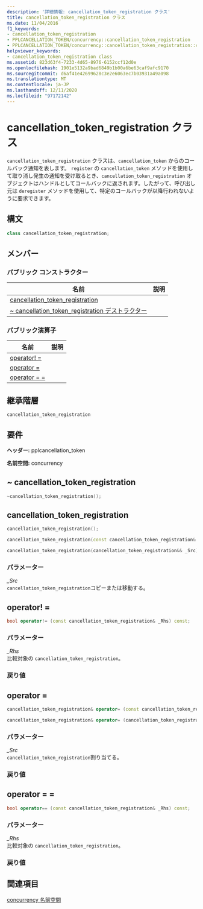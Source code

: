 ```yaml
---
description: '詳細情報: cancellation_token_registration クラス'
title: cancellation_token_registration クラス
ms.date: 11/04/2016
f1_keywords:
- cancellation_token_registration
- PPLCANCELLATION_TOKEN/concurrency::cancellation_token_registration
- PPLCANCELLATION_TOKEN/concurrency::cancellation_token_registration::cancellation_token_registration
helpviewer_keywords:
- cancellation_token_registration class
ms.assetid: 823d63f4-7233-4d65-8976-6152ccf12d0e
ms.openlocfilehash: 1901e5132a9bad6849b1b00a6be63caf9afc9170
ms.sourcegitcommit: d6af41e42699628c3e2e6063ec7b03931a49a098
ms.translationtype: MT
ms.contentlocale: ja-JP
ms.lasthandoff: 12/11/2020
ms.locfileid: "97172142"
---
```

# <a name="cancellation_token_registration-class"></a>cancellation_token_registration クラス

`cancellation_token_registration` クラスは、`cancellation_token` からのコールバック通知を表します。 `register` の `cancellation_token` メソッドを使用して取り消し発生の通知を受け取るとき、`cancellation_token_registration` オブジェクトはハンドルとしてコールバックに返されます。したがって、呼び出し元は `deregister` メソッドを使用して、特定のコールバックが以降行われないように要求できます。

## <a name="syntax"></a>構文

```cpp
class cancellation_token_registration;
```

## <a name="members"></a>メンバー

### <a name="public-constructors"></a>パブリック コンストラクター

|名前|説明|
|----------|-----------------|
|[cancellation_token_registration](#ctor)||
|[~ cancellation_token_registration デストラクター](#dtor)||

### <a name="public-operators"></a>パブリック演算子

|名前|説明|
|----------|-----------------|
|[operator! =](#operator_neq)||
|[operator =](#operator_eq)||
|[operator = =](#operator_eq_eq)||

## <a name="inheritance-hierarchy"></a>継承階層

`cancellation_token_registration`

## <a name="requirements"></a>要件

**ヘッダー:** pplcancellation_token

**名前空間:** concurrency

## <a name="cancellation_token_registration"></a><a name="dtor"></a> ~ cancellation_token_registration

```cpp
~cancellation_token_registration();
```

## <a name="cancellation_token_registration"></a><a name="ctor"></a> cancellation_token_registration

```cpp
cancellation_token_registration();

cancellation_token_registration(const cancellation_token_registration& _Src);

cancellation_token_registration(cancellation_token_registration&& _Src);
```

### <a name="parameters"></a>パラメーター

*_Src*<br/>
`cancellation_token_registration`コピーまたは移動する。

## <a name="operator"></a><a name="operator_neq"></a> operator! =

```cpp
bool operator!= (const cancellation_token_registration& _Rhs) const;
```

### <a name="parameters"></a>パラメーター

*_Rhs*<br/>
比較対象の `cancellation_token_registration`。

### <a name="return-value"></a>戻り値

## <a name="operator"></a><a name="operator_eq"></a> operator =

```cpp
cancellation_token_registration& operator= (const cancellation_token_registration& _Src);

cancellation_token_registration& operator= (cancellation_token_registration&& _Src);
```

### <a name="parameters"></a>パラメーター

*_Src*<br/>
`cancellation_token_registration`割り当てる。

### <a name="return-value"></a>戻り値

## <a name="operator"></a><a name="operator_eq_eq"></a> operator = =

```cpp
bool operator== (const cancellation_token_registration& _Rhs) const;
```

### <a name="parameters"></a>パラメーター

*_Rhs*<br/>
比較対象の `cancellation_token_registration`。

### <a name="return-value"></a>戻り値

## <a name="see-also"></a>関連項目

[concurrency 名前空間](concurrency-namespace.md)
